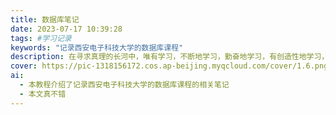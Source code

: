 ```yaml
---
title: 数据库笔记
date: 2023-07-17 10:39:28
tags: #学习记录
keywords: "记录西安电子科技大学的数据库课程"
description: 在寻求真理的长河中，唯有学习，不断地学习，勤奋地学习，有创造性地学习，才能越重山跨峻岭。
cover: https://pic-1318156172.cos.ap-beijing.myqcloud.com/cover/1.6.png
ai:
  - 本教程介绍了记录西安电子科技大学的数据库课程的相关笔记
  - 本文真不错
---
```

